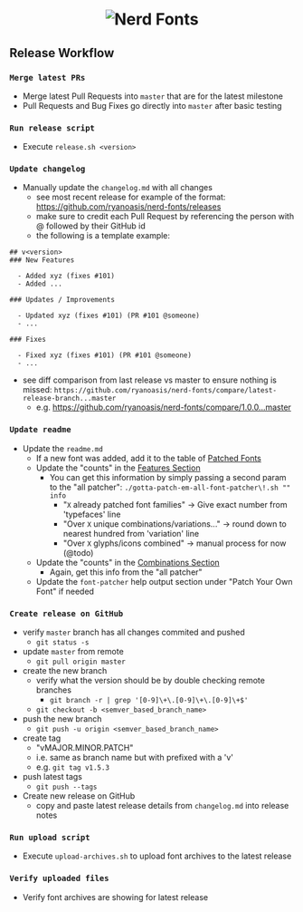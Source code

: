 <h1 align="center">
	<img src="https://raw.githubusercontent.com/ryanoasis/nerd-fonts/master/images/nerd-fonts-logo.png" alt="Nerd Fonts" />
</h1>

## Release Workflow

### `Merge latest PRs`
- Merge latest Pull Requests into `master` that are for the latest milestone
- Pull Requests and Bug Fixes go directly into `master` after basic testing

### `Run release script`
- Execute `release.sh <version>`

### `Update changelog`
- Manually update the `changelog.md` with all changes
  - see most recent release for example of the format: https://github.com/ryanoasis/nerd-fonts/releases
  - make sure to credit each Pull Request by referencing the person with @ followed by their GitHub id
  - the following is a template example:
```
## v<version>
### New Features

  - Added xyz (fixes #101)
  - Added ...

### Updates / Improvements

  - Updated xyz (fixes #101) (PR #101 @someone)
  - ...

### Fixes

  - Fixed xyz (fixes #101) (PR #101 @someone)
  - ...
```
- see diff comparison from last release vs master to ensure nothing is missed: `https://github.com/ryanoasis/nerd-fonts/compare/latest-release-branch...master`
  - e.g. https://github.com/ryanoasis/nerd-fonts/compare/1.0.0...master

### `Update readme`
- Update the `readme.md`
  - If a new font was added, add it to the table of [Patched Fonts][]
  * Update the "counts" in the [Features Section][]
    * You can get this information by simply passing a second param to the "all patcher": `./gotta-patch-em-all-font-patcher\!.sh "" info`
      * "`X` already patched font families" -> Give exact number from 'typefaces' line
      * "Over `X` unique combinations/variations..." -> round down to nearest hundred from 'variation' line
      * "Over `X` glyphs/icons combined" -> manual process for now (@todo)
  * Update the "counts" in the [Combinations Section][]
    * Again, get this info from the "all patcher"
  * Update the `font-patcher` help output section under "Patch Your Own Font" if needed

### `Create release on GitHub`
- verify `master` branch has all changes commited and pushed
  - `git status -s`
- update `master` from remote
  - `git pull origin master`
- create the new branch
  - verify what the version should be by double checking remote branches
    - `git branch -r | grep '[0-9]\+\.[0-9]\+\.[0-9]\+$'`
  - `git checkout -b <semver_based_branch_name>`
- push the new branch
  - `git push -u origin <semver_based_branch_name>`
- create tag
  - "vMAJOR.MINOR.PATCH"
  - i.e. same as branch name but with prefixed with a 'v'
  - e.g. `git tag v1.5.3`
- push latest tags
  - `git push --tags`
- Create new release on GitHub
  - copy and paste latest release details from `changelog.md` into release notes

### `Run upload script`
- Execute `upload-archives.sh` to upload font archives to the latest release

### `Verify uploaded files`
- Verify font archives are showing for latest release

<!-- links -->

[pulls]: https://github.com/ryanoasis/nerd-fonts/pulls
[Features Section]: https://github.com/ryanoasis/nerd-fonts/blob/master/readme.md#features
[Combinations Section]: https://github.com/ryanoasis/nerd-fonts/blob/master/readme.md#combinations
[Patched Fonts]: https://github.com/ryanoasis/nerd-fonts/blob/master/readme.md#patched-fonts